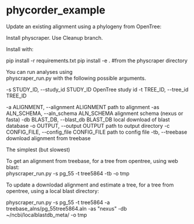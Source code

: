 # phycorder_example



Update an existing alignment using a phylogeny from OpenTree:  

Install physcraper.  Use Cleanup branch.

Install with:

pip install -r requirements.txt
pip install -e . #from the physcraper directory


You can run analyses using   
    physcraper_run.py with the following possible arguments.


  -s STUDY_ID, --study_id STUDY_ID
                        OpenTree study id
  -t TREE_ID, --tree_id TREE_ID

  -a ALIGNMENT, --alignment ALIGNMENT
                        path to alignment
  -as ALN_SCHEMA, --aln_schema ALN_SCHEMA
                        alignment schema (nexus or fasta)
  -db BLAST_DB, --blast_db BLAST_DB
                        local download of blast database
  -o OUTPUT, --output OUTPUT
                        path to output directory
  -c CONFIG_FILE, --config_file CONFIG_FILE
                        path to config file
  -tb, --treebase       download alignment from treebase



The simplest (but slowest) 


To get an alignment from treebase, for a tree from opentree, using web blast:  
physcraper_run.py -s pg_55 -t tree5864 -tb -o tmp  


To update a downlodad alignment and estimate a tree, for a tree from opentree, using a local blast directory:  

physcraper_run.py -s pg_55 -t tree5864 -a treebase_alns/pg_55tree5864.aln -as "nexus" -db ~/ncbi/localblastdb_meta/ -o tmp   
